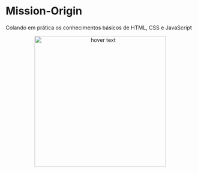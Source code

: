 # Mission-Origin
 Colando em prática os conhecimentos básicos de HTML, CSS e JavaScript

 <p align="center">
  <img src="imagens/projeto-image.jpg" width="350" title="hover text">
</p>

